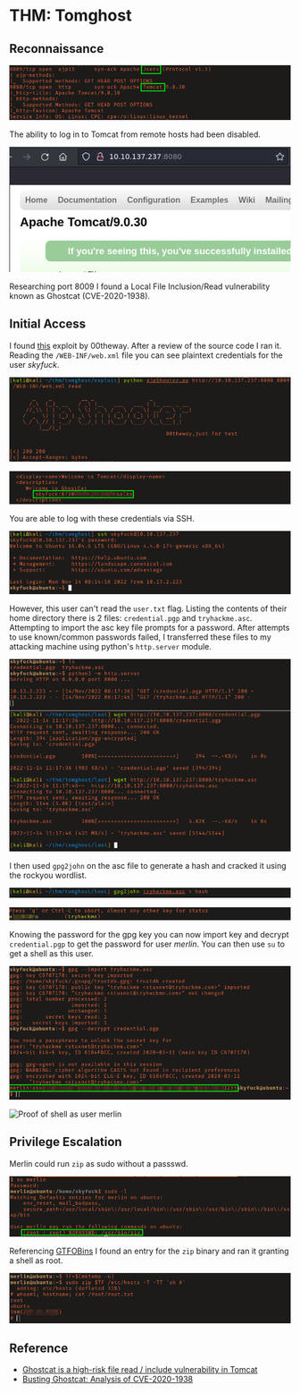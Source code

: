 # THM: Tomghost

## Reconnaissance

![Nmap output of Jserv and Tomcat ports](screenshots/2022-11-14_11-02.png)

The ability to log in to Tomcat from remote hosts had been disabled.

![Apache Tomcat landing page](screenshots/2022-11-12_18-20.png)

Researching port 8009 I found a Local File Inclusion/Read vulnerability known as
Ghostcat (CVE-2020-1938). 

## Initial Access

I found [this](https://github.com/00theway/Ghostcat-CNVD-2020-10487) exploit by
00theway. After a review of the source code I ran it. Reading the 
`/WEB-INF/web.xml` file you can see plaintext credentials for the user
_skyfuck_. 

![Running exploit](screenshots/2022-11-14_11-12.png)

![Reading credentials](screenshots/2022-11-14_11-13.png)

You are able to log with these credentials via SSH.

![Proof of low-privileged shell](screenshots/user_proof.png)

However, this user can't read the `user.txt` flag. Listing the contents of their
home directory there is 2 files: `credential.pgp` and `tryhackme.asc`.
Attempting to import the asc key file prompts for a password. After attempts to
use known/common passwords failed, I transferred these files to my attacking 
machine using python's `http.server` module.

![Transferring files](screenshots/2022-11-14_11-17.png)

I then used `gpg2john` on the asc file to generate a hash and cracked it using
the rockyou wordlist. 

![Gpgtojohn](screenshots/2022-11-14_11-20.png)

![hash cracked](screenshots/2022-11-14_11-21.png)

Knowing the password for the gpg key you can now import key and decrypt 
`credential.pgp` to get the password for user _merlin_. You can then use `su` to
get a shell as this user.

![Decrypted file with credentials](screenshots/2022-11-14_11-31.png)

![Proof of shell as user merlin](report/screenshots/user_proof2.png)

## Privilege Escalation

Merlin could run `zip` as sudo without a passswd. 

![output of sudo -l](screenshots/2022-11-14_11-32.png)

Referencing [GTFOBins](https://gtfobins.github.io/) I found an entry for the
`zip` binary and ran it granting a shell as root.

![Proof of root shell.](screenshots/root_proof.png)

## Reference

- [Ghostcat is a high-risk file read / include vulnerability in
Tomcat](https://www.chaitin.cn/en/ghostcat)
- [Busting Ghostcat: Analysis of
CVE-2020-1938](https://www.trendmicro.com/en_us/research/20/c/busting-ghostcat-an-analysis-of-the-apache-tomcat-vulnerability-cve-2020-1938-and-cnvd-2020-10487.html)


